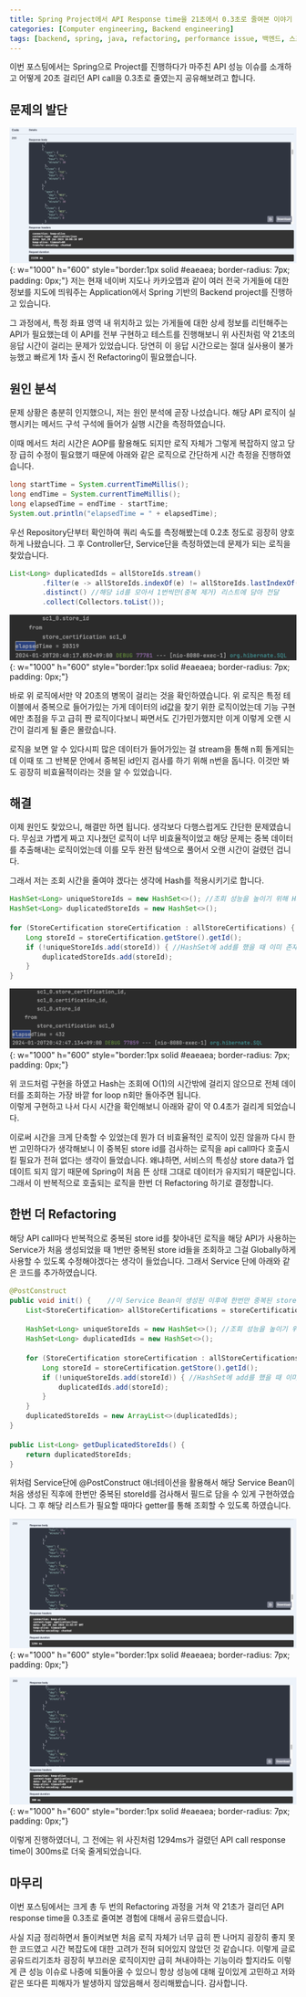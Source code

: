 ```yaml
---
title: Spring Project에서 API Response time을 21초에서 0.3초로 줄여본 이야기
categories: [Computer engineering, Backend engineering]
tags: [backend, spring, java, refactoring, performance issue, 백엔드, 스프링, 자바, 성능 개선, 성능 이슈]
---
```


이번 포스팅에서는 Spring으로 Project를 진행하다가 마주친 API 성능 이슈를 소개하고 어떻게 20초 걸리던 API call을 0.3초로 줄였는지 공유해보려고 합니다.

## 문제의 발단
![1](/assets/img/reduce-api-response-time/1.png){: w="1000" h="600" style="border:1px solid #eaeaea; border-radius: 7px; padding: 0px;"}
저는 현재 네이버 지도나 카카오맵과 같이 여러 전국 가게들에 대한 정보를 지도에 띄워주는 Application에서 Spring 기반의 Backend project를 진행하고 있습니다.   
    
그 과정에서, 특정 좌표 영역 내 위치하고 있는 가게들에 대한 상세 정보를 리턴해주는 API가 필요했는데 이 API를 전부 구현하고 테스트를 진행해보니 위 사진처럼 약 21초의 응답 시간이 걸리는 문제가 있었습니다. 당연히 이 응답 시간으로는 절대 실사용이 불가능했고 빠르게 1차 출시 전 Refactoring이 필요했습니다.   
    
## 원인 분석
문제 상황은 충분히 인지했으니, 저는 원인 분석에 곧장 나섰습니다. 해당 API 로직이 실행시키는 메서드 구석 구석에 들어가 실행 시간을 측정하였습니다.   
   
이때 메서드 처리 시간은 AOP를 활용해도 되지만 로직 자체가 그렇게 복잡하지 않고 당장 급히 수정이 필요했기 때문에 아래와 같은 로직으로 간단하게 시간 측정을 진행하였습니다.
```java
long startTime = System.currentTimeMillis();
long endTime = System.currentTimeMillis();
long elapsedTime = endTime - startTime;
System.out.println("elapsedTime = " + elapsedTime);
```

우선 Repository단부터 확인하여 쿼리 속도를 측정해봤는데 0.2초 정도로 굉장히 양호하게 나왔습니다. 그 후 Controller단, Service단을 측정하였는데 문제가 되는 로직을 찾았습니다.
```java
List<Long> duplicatedIds = allStoreIds.stream()
        .filter(e -> allStoreIds.indexOf(e) != allStoreIds.lastIndexOf(e))  //중복된 StoreId가 있는 경우
        .distinct() //해당 id를 모아서 1번씩만(중복 제거) 리스트에 담아 전달
        .collect(Collectors.toList());
```

![2](/assets/img/reduce-api-response-time/2.png){: w="1000" h="600" style="border:1px solid #eaeaea; border-radius: 7px; padding: 0px;"}

바로 위 로직에서만 약 20초의 병목이 걸리는 것을 확인하였습니다. 위 로직은 특정 테이블에서 중복으로 들어가있는 가게 데이터의 id값을 찾기 위한 로직이었는데 기능 구현에만 초점을 두고 급히 짠 로직이다보니 짜면서도 긴가민가했지만 이게 이렇게 오랜 시간이 걸리게 될 줄은 몰랐습니다.   
    
로직을 보면 알 수 있다시피 많은 데이터가 들어가있는 걸 stream을 통해 n회 돌게되는데 이때 또 그 반복문 안에서 중복된 id인지 검사를 하기 위해 n번을 돕니다. 이것만 봐도 굉장히 비효율적이라는 것을 알 수 있었습니다.

## 해결
이제 원인도 찾았으니, 해결만 하면 됩니다. 생각보다 다행스럽게도 간단한 문제였습니다. 무심코 가볍게 짜고 지나쳤던 로직이 너무 비효율적이었고 해당 문제는 중복 데이터를 추출해내는 로직이었는데 이를 모두 완전 탐색으로 풀어서 오랜 시간이 걸렸던 겁니다.   
    
그래서 저는 조회 시간을 줄여야 겠다는 생각에 Hash를 적용시키기로 합니다.
```java
HashSet<Long> uniqueStoreIds = new HashSet<>(); //조회 성능을 높이기 위해 HashSet으로 저장
HashSet<Long> duplicatedStoreIds = new HashSet<>();

for (StoreCertification storeCertification : allStoreCertifications) {
    Long storeId = storeCertification.getStore().getId();
    if (!uniqueStoreIds.add(storeId)) { //HashSet에 add를 했을 때 이미 존재하는 데이터면 false가 리턴되는 것을 활용
        duplicatedStoreIds.add(storeId);
    }
}
```

![3](/assets/img/reduce-api-response-time/3.png){: w="1000" h="600" style="border:1px solid #eaeaea; border-radius: 7px; padding: 0px;"}

위 코드처럼 구현을 하였고 Hash는 조회에 O(1)의 시간밖에 걸리지 않으므로 전체 데이터를 조회하는 가장 바깥 for loop n회만 돌아주면 됩니다.   
이렇게 구현하고 나서 다시 시간을 확인해보니 아래와 같이 약 0.4초가 걸리게 되었습니다.   
    
이로써 시간을 크게 단축할 수 있었는데 뭔가 더 비효율적인 로직이 있진 않을까 다시 한번 고민하다가 생각해보니 이 중복된 store id를 검사하는 로직을 api call마다 호출시킬 필요가 전혀 없다는 생각이 들었습니다. 왜냐하면, 서비스의 특성상 store data가 업데이트 되지 않기 때문에 Spring이 처음 뜬 상태 그대로 데이터가 유지되기 때문입니다. 그래서 이 반복적으로 호출되는 로직을 한번 더 Refactoring 하기로 결정합니다.

## 한번 더 Refactoring
해당 API call마다 반복적으로 중복된 store id를 찾아내던 로직을 해당 API가 사용하는 Service가 처음 생성되었을 때 1번만 중복된 store id들을 조회하고 그걸 Globally하게 사용할 수 있도록 수정해야겠다는 생각이 들었습니다. 그래서 Service 단에 아래와 같은 코드를 추가하였습니다.    

```java
@PostConstruct
public void init() {    //이 Service Bean이 생성된 이후에 한번만 중복된 storeId를 검사해서 Globally하게 저장
    List<StoreCertification> allStoreCertifications = storeCertificationRepository.findAll();   //중복된 id를 검사하기 위함

    HashSet<Long> uniqueStoreIds = new HashSet<>(); //조회 성능을 높이기 위해 HashSet으로 저장
    HashSet<Long> duplicatedIds = new HashSet<>();

    for (StoreCertification storeCertification : allStoreCertifications) {
        Long storeId = storeCertification.getStore().getId();
        if (!uniqueStoreIds.add(storeId)) { //HashSet에 add를 했을 때 이미 존재하는 데이터면 false가 리턴되는 것을 활용
            duplicatedIds.add(storeId);
        }
    }
    duplicatedStoreIds = new ArrayList<>(duplicatedIds);
}

public List<Long> getDuplicatedStoreIds() {
    return duplicatedStoreIds;
}
``` 

위처럼 Service단에 @PostConstruct 애너테이션을 활용해서 해당 Service Bean이 처음 생성된 직후에 한번만 중복된 storeId를 검사해서 필드로 담을 수 있게 구현하였습니다. 그 후 해당 리스트가 필요할 때마다 getter를 통해 조회할 수 있도록 하였습니다.   

![4](/assets/img/reduce-api-response-time/4.png){: w="1000" h="600" style="border:1px solid #eaeaea; border-radius: 7px; padding: 0px;"}

![5](/assets/img/reduce-api-response-time/5.png){: w="1000" h="600" style="border:1px solid #eaeaea; border-radius: 7px; padding: 0px;"}

이렇게 진행하였더니, 그 전에는 위 사진처럼 1294ms가 걸렸던 API call response time이 300ms로 더욱 줄게되었습니다.

## 마무리
이번 포스팅에서는 크게 총 두 번의 Refactoring 과정을 거쳐 약 21초가 걸리던 API response time을 0.3초로 줄여본 경험에 대해서 공유드렸습니다.   
    
사실 지금 정리하면서 돌이켜보면 처음 로직 자체가 너무 급히 짠 나머지 굉장히 좋지 못한 코드였고 시간 복잡도에 대한 고려가 전혀 되어있지 않았던 것 같습니다. 이렇게 글로 공유드리기조차 굉장히 부끄러운 로직이지만 급히 쳐내야하는 기능이라 할지라도 이렇게 큰 성능 이슈로 나중에 되돌아올 수 있으니 항상 성능에 대해 깊이있게 고민하고 저와 같은 또다른 피해자가 발생하지 않았음해서 정리해봤습니다. 감사합니다. 